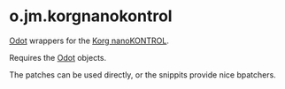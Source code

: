 # o.jm.korgnanokontrol

[Odot](https://github.com/CNMAT/CNMAT-odot) wrappers 
for the 
[Korg nanoKONTROL](https://www.korg.com/us/products/computergear/nanokontrol2/).

Requires the [Odot](https://github.com/CNMAT/CNMAT-odot) 
objects.

The patches can be used directly, or the snippits 
provide nice bpatchers.

